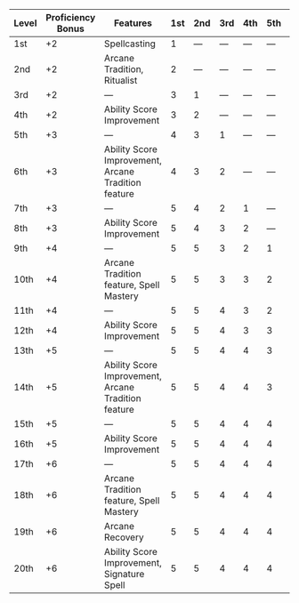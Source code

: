 | Level | Proficiency Bonus | Features                                            | 1st     | 2nd     | 3rd     | 4th     | 5th     | 6th     | 7th     | 8th     | 9th     |
|-------|-------------------|-----------------------------------------------------|---------|---------|---------|---------|---------|---------|---------|---------|---------|
| 1st   | +2                | Spellcasting                                        | 1       | &mdash; | &mdash; | &mdash; | &mdash; | &mdash; | &mdash; | &mdash; | &mdash; |
| 2nd   | +2                | Arcane Tradition, Ritualist                         | 2       | &mdash; | &mdash; | &mdash; | &mdash; | &mdash; | &mdash; | &mdash; | &mdash; |
| 3rd   | +2                | &mdash;                                             | 3       | 1       | &mdash; | &mdash; | &mdash; | &mdash; | &mdash; | &mdash; | &mdash; |
| 4th   | +2                | Ability Score Improvement                           | 3       | 2       | &mdash; | &mdash; | &mdash; | &mdash; | &mdash; | &mdash; | &mdash; |
| 5th   | +3                | &mdash;                                             | 4       | 3       | 1       | &mdash; | &mdash; | &mdash; | &mdash; | &mdash; | &mdash; |
| 6th   | +3                | Ability Score Improvement, Arcane Tradition feature | 4       | 3       | 2       | &mdash; | &mdash; | &mdash; | &mdash; | &mdash; | &mdash; |
| 7th   | +3                | &mdash;                                             | 5       | 4       | 2       | 1       | &mdash; | &mdash; | &mdash; | &mdash; | &mdash; |
| 8th   | +3                | Ability Score Improvement                           | 5       | 4       | 3       | 2       | &mdash; | &mdash; | &mdash; | &mdash; | &mdash; |
| 9th   | +4                | &mdash;                                             | 5       | 5       | 3       | 2       | 1       | &mdash; | &mdash; | &mdash; | &mdash; |
| 10th  | +4                | Arcane Tradition feature, Spell Mastery             | 5       | 5       | 3       | 3       | 2       | &mdash; | &mdash; | &mdash; | &mdash; |
| 11th  | +4                | &mdash;                                             | 5       | 5       | 4       | 3       | 2       | 1       | &mdash; | &mdash; | &mdash; |
| 12th  | +4                | Ability Score Improvement                           | 5       | 5       | 4       | 3       | 3       | 1       | &mdash; | &mdash; | &mdash; |
| 13th  | +5                | &mdash;                                             | 5       | 5       | 4       | 4       | 3       | 1       | 1       | &mdash; | &mdash; |
| 14th  | +5                | Ability Score Improvement, Arcane Tradition feature | 5       | 5       | 4       | 4       | 3       | 2       | 1       | &mdash; | &mdash; |
| 15th  | +5                | &mdash;                                             | 5       | 5       | 4       | 4       | 4       | 2       | 1       | 1       | &mdash; |
| 16th  | +5                | Ability Score Improvement                           | 5       | 5       | 4       | 4       | 4       | 2       | 2       | 1       | &mdash; |
| 17th  | +6                | &mdash;                                             | 5       | 5       | 4       | 4       | 4       | 3       | 2       | 1       | 1       |
| 18th  | +6                | Arcane Tradition feature, Spell Mastery             | 5       | 5       | 4       | 4       | 4       | 3       | 2       | 2       | 1       |
| 19th  | +6                | Arcane Recovery                                     | 5       | 5       | 4       | 4       | 4       | 3       | 3       | 2       | 1       |
| 20th  | +6                | Ability Score Improvement, Signature Spell          | 5       | 5       | 4       | 4       | 4       | 3       | 3       | 2       | 2       |
